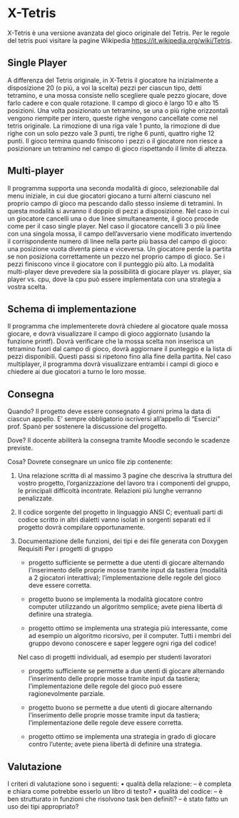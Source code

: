 # X-Tetris

X-Tetris è una versione avanzata del gioco originale del Tetris. Per le regole del tetris puoi visitare la pagine
Wikipedia https://it.wikipedia.org/wiki/Tetris.


## Single Player

A differenza del Tetris originale, in X-Tetris il giocatore ha inizialmente a disposizione 20 (o più, a voi la
scelta) pezzi per ciascun tipo, detti tetramino, e una mossa consiste nello scegliere quale pezzo giocare, dove
farlo cadere e con quale rotazione.
Il campo di gioco è largo 10 e alto 15 posizioni. Una volta posizionato un tetramino, se una o più righe
orizzontali vengono riempite per intero, queste righe vengono cancellate come nel tetris originale.
La rimozione di una riga vale 1 punto, la rimozione di due righe con un solo pezzo vale 3 punti, tre righe 6
punti, quattro righe 12 punti.
Il gioco termina quando finiscono i pezzi o il giocatore non riesce a posizionare un tetramino nel campo di
gioco rispettando il limite di altezza.


## Multi-player

Il programma supporta una seconda modalità di gioco, selezionabile dal menu iniziale, in cui due giocatori
giocano a turni alterni ciascuno nel proprio campo di gioco ma pescando dallo stesso insieme di tetramini.
In questa modalità si avranno il doppio di pezzi a disposizione. Nel caso in cui un giocatore cancelli una
o due linee simultaneamente, il gioco procede come per il caso single player. Nel caso il giocatore cancelli
3 o più linee con una singola mossa, il campo dell’avversario viene modificato invertendo il corrispondente
numero di linee nella parte più bassa del campo di gioco: una posizione vuota diventa piena e viceversa.
Un giocatore perde la partita se non posiziona correttamente un pezzo nel proprio campo di gioco. Se i pezzi
finiscono vince il giocatore con il punteggio più alto.
La modalità multi-player deve prevedere sia la possibilità di giocare player vs. player, sia player vs. cpu, dove
la cpu può essere implementata con una strategia a vostra scelta.


## Schema di implementazione

Il programma che implementerete dovrà chiedere al giocatore quale mossa giocare, e dovrà visualizzare il
campo di gioco aggiornato (usando la funzione printf). Dovrà verificare che la mossa scelta non inserisca
un tetramino fuori dal campo di gioco, dovrà aggiornare il punteggio e la lista di pezzi disponibili. Questi
passi si ripetono fino alla fine della partita.
Nel caso multiplayer, il programma dovrà visualizzare entrambi i campi di gioco e chiedere ai due giocatori
a turno le loro mosse.

## Consegna

Quando?
Il progetto deve essere consegnato 4 giorni prima la data di ciascun appello. E’ sempre obbligatorio
iscriversi all’appello di “Esercizi” prof. Spanò per sostenere la discussione del progetto.

Dove?
Il docente abiliterà la consegna tramite Moodle secondo le scadenze previste.

Cosa?
Dovrete consegnare un unico file zip contenente:
1. Una relazione scritta di al massimo 3 pagine che descriva la struttura del vostro progetto,
	l’organizzazione del lavoro tra i componenti del gruppo, le principali difficoltà incontrate. Relazioni
	più lunghe verranno penalizzate.

2. Il codice sorgente del progetto in linguaggio ANSI C; eventuali parti di codice scritto in altri dialetti
	vanno isolati in sorgenti separati ed il progetto dovrà compilare opportunamente.

3. Documentazione delle funzioni, dei tipi e dei file generata con Doxygen
	Requisiti
	Per i progetti di gruppo

	* progetto sufficiente se permette a due utenti di giocare alternando l’inserimento delle proprie mosse
		tramite input da tastiera (modalità a 2 giocatori interattiva); l’implementazione delle regole del gioco
		deve essere corretta.

	* progetto buono se implementa la modalità giocatore contro computer utilizzando un algoritmo semplice;
		avete piena libertà di definire una strategia.

	* progetto ottimo se implementa una strategia più interessante, come ad esempio un algoritmo ricorsivo,
		per il computer.
		Tutti i membri del gruppo devono conoscere e saper leggere ogni riga del codice!

	Nel caso di progetti individuali, ad esempio per studenti lavoratori

	* progetto sufficiente se permette a due utenti di giocare alternando l’inserimento delle proprie mosse
		tramite input da tastiera; l’implementazione delle regole del gioco può essere ragionevolmente parziale.

	* progetto buono se permette a due utenti di giocare alternando l’inserimento delle proprie mosse tramite
		input da tastiera; l’implementazione delle regole deve essere corretta.

	* progetto ottimo se implementa una strategia in grado di giocare contro l’utente; avete piena libertà
		di definire una strategia.

## Valutazione

I criteri di valutazione sono i seguenti:
	• qualità della relazione:
		– è completa e chiara come potrebbe esserlo un libro di testo?
	• qualità del codice:
		– è ben strutturato in funzioni che risolvono task ben definiti?
		– è stato fatto un uso dei tipi appropriato?
